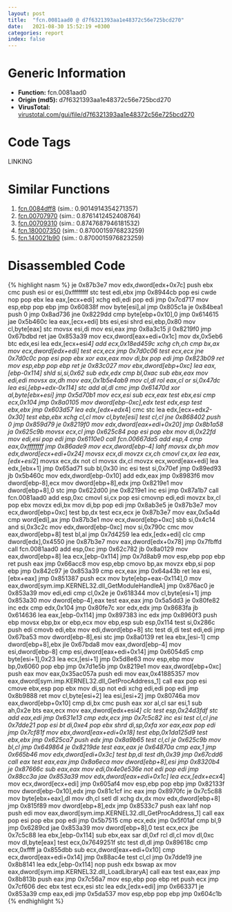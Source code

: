 ```yaml
---
layout: post
title:  "fcn.0081aad0 @ d7f6321393aa1e48372c56e725bcd270"
date:   2021-08-30 15:52:19 +0300
categories: report
index: false
---
```


# Generic Information
- **Function:** fcn.0081aad0
- **Origin (md5):** d7f6321393aa1e48372c56e725bcd270
- **VirusTotal:** [virustotal.com/gui/file/d7f6321393aa1e48372c56e725bcd270][virustotal_ref]

# Code Tags
<span class="tag" id="LINKING">LINKING</span>


# Similar Functions

1. [fcn.0084dff8][similar_1_ref] (sim.: 0.9014914354271357)
2. [fcn.00707970][similar_2_ref] (sim.: 0.8761412452408764)
3. [fcn.00709310][similar_3_ref] (sim.: 0.8747687946181532)
4. [fcn.180007350][similar_4_ref] (sim.: 0.8700015976823259)
5. [fcn.140021b90][similar_5_ref] (sim.: 0.8700015976823259)


# Disassembled Code

{% highlight nasm %}
je 0x87b3e7
mov edx,dword[edx+0x7c]
push ebx
cmc
push esi
or esi,0xffffffff
stc
test edi,ebx
jmp 0x8944cb
pop esi
cwde
nop
pop ebx
lea eax,[ecx+edi]
xchg edi,edi
pop edi
jmp 0x7cd717
mov esp,ebp
pop ebp
jmp 0x60838f
mov byte[esi],al
jmp 0x805c1a
je 0x84bea1
push 0
jmp 0x8ad736
jne 0x8229dd
cmp byte[ebp+0x10],0
jmp 0x614615
jae 0x5b460c
lea eax,[ecx+edi]
bts esi,esi
shrd esi,ebp,0x80
mov cl,byte[eax]
stc
movsx esi,di
mov esi,eax
jmp 0x8a3c15
jl 0x8219f0
jmp 0x67bdbd
ret
jae 0x853a39
mov ecx,dword[eax+edi+0x1c]
mov dx,0x5eb6
btc edx,esi
lea edx,[ecx+esi*4]
add ecx,0x18ed459c
xchg ch,ch
cmp bx,ax
mov ecx,dword[edx+edi]
test ecx,ecx
jmp 0x7d0c06
test ecx,ecx
jne 0x7d0c0c
pop esi
pop ebx
xor eax,eax
mov di,bx
pop edi
jmp 0x823b09
ret
mov esp,ebp
pop ebp
ret
je 0x83c027
mov ebx,dword[ebp+0xc]
lea eax,[ebp-0x114]
shld si,si,0x62
sub edx,edx
cmp bl,0xac
sub ebx,eax
mov edi,edi
movsx ax,dh
mov eax,0x1b5e4ab9
mov cl,dl
rol eax,cl
or si,0x47dc
lea esi,[ebp+edx-0x114]
stc
add al,dl
cmc
jmp 0x61470d
xor al,byte[ebx+esi]
jmp 0x5d70b1
mov ecx,esi
sub ecx,eax
test ebx,esi
cmp ecx,0x104
jmp 0x8a0105
mov dword[ebp-0xc],edx
test edx,esp
test ebx,ebx
jmp 0x603d57
lea edx,[edx+edx*4]
cmc
stc
lea edx,[ecx+edx*2-0x30]
test ebp,ebx
xchg cl,cl
mov cl,byte[esi]
test cl,cl
jne 0x868402
push 0
jmp 0x859d79
je 0x8219f0
mov edx,dword[eax+edi+0x20]
jmp 0x8b1a58
ja 0x625c9b
movsx ecx,cl
jmp 0x625c84
pop esi
pop ebx
mov di,0x22fd
mov edi,esi
pop edi
jmp 0x6110e0
call fcn.00667da5
add esp,4
cmp eax,0xffffffff
jmp 0x86ade9
mov ecx,dword[ebp-4]
lahf
movsx dx,bh
mov edx,dword[ecx+edi+0x24]
movsx ecx,di
movzx cx,ch
cmovl cx,ax
lea eax,[edx+esi*2]
movsx ecx,dx
not cl
movsx dx,cl
movzx ecx,word[eax+edi]
lea edx,[ebx+1]
jmp 0x65ad71
sub bl,0x30
inc esi
test si,0x70ef
jmp 0x89ed93
jb 0x5b460c
mov edx,dword[ebp-0x10]
add edx,eax
jmp 0x8983f6
mov dword[ebp-8],ecx
mov dword[ebp+8],edx
jmp 0x8219e1
mov dword[ebp+8],0
stc
jmp 0x622d00
jne 0x8219e1
inc esi
jmp 0x87a1b7
call fcn.0081aad0
add esp,0xc
cmovl si,cx
pop esi
cmovnp edi,edi
movzx bx,cl
pop ebx
movzx edi,bx
mov di,bp
pop edi
jmp 0x8ab3e5
je 0x87b3e7
mov ecx,dword[ebp+0xc]
test bp,dx
test ecx,ecx
je 0x87b3e7
mov eax,0x5a4d
cmp word[edi],ax
jmp 0x87b3e1
mov ecx,dword[ebp+0xc]
sbb si,0x4c14
and si,0x3c2c
mov edx,dword[ebp-0xc]
mov si,0x790c
cmc
mov eax,dword[ebp+8]
test bl,al
jmp 0x7d4259
lea edx,[edx+edi]
clc
cmp dword[edx],0x4550
jne 0x87b3e7
mov eax,dword[edx+0x78]
jmp 0x7fbffd
call fcn.0081aad0
add esp,0xc
jmp 0x62c782
jb 0x8a0129
mov eax,dword[ebp+8]
lea ecx,[ebp-0x114]
jmp 0x7d8ab9
mov esp,ebp
pop ebp
ret
push eax
jmp 0x66acc8
mov esp,ebp
cmovo bp,ax
movzx ebp,si
pop ebp
jmp 0x842c97
je 0x853a39
cmp ecx,eax
jmp 0x64a43b
ret
lea esi,[ebx+eax]
jmp 0x851387
push ecx
mov byte[ebp+eax-0x114],0
mov eax,dword[sym.imp.KERNEL32.dll_GetModuleHandleA]
jmp 0x876ac0
je 0x853a39
mov edi,edi
cmp cl,0x2e
je 0x618344
mov cl,byte[esi+1]
jmp 0x853a30
mov dword[ebp-4],eax
test eax,eax
jmp 0x5a5dd3
je 0x80fe82
inc edx
cmp edx,0x104
jmp 0x80fe7c
xor edx,edx
jmp 0x8683fa
jb 0x614636
lea eax,[ebp-0x114]
jmp 0x897383
inc edx
jmp 0x8960f3
push ebp
movsx ebp,bx
or ebp,ecx
mov ebp,esp
sub esp,0x114
test si,0x286c
push edi
cmovb edi,ebx
mov edi,dword[ebp+8]
stc
test di,di
test edi,edi
jmp 0x67ba53
mov dword[ebp-8],esi
stc
jmp 0x8a0139
ret
lea ebx,[esi-1]
cmp dword[ebp+8],ebx
jle 0x67bda8
mov eax,dword[ebp-4]
mov esi,dword[ebp-8]
cmp esi,dword[eax+edi+0x14]
jmp 0x6054d5
cmp byte[esi+1],0x23
lea ecx,[esi+1]
jmp 0x5d8e63
mov esp,ebp
mov bp,0x6060
pop ebp
jmp 0x7d1e5b
jmp 0x8219e1
mov eax,dword[ebp+0xc]
push eax
mov eax,0x35ac057a
push edi
mov eax,0x41885357
mov eax,dword[sym.imp.KERNEL32.dll_GetProcAddress_1]
call eax
pop esi
cmove ebx,esp
pop ebx
mov di,sp
not edi
xchg edi,edi
pop edi
jmp 0x8b9888
ret
mov cl,byte[esi+2]
lea esi,[esi+2]
jmp 0x80746a
mov eax,dword[ebp+0x10]
cmp di,bx
cmc
push eax
xor al,cl
sar esi,1
sub ah,0x2e
bts eax,ecx
mov eax,dword[edx+esi*4]
clc
test esp,0x24d3fdf
stc
add eax,edi
jmp 0x631e13
cmp edx,ecx
jmp 0x7c5c82
inc esi
test cl,cl
jne 0x7dde21
pop esi
bt di,0xe4
pop ebx
shrd di,sp,0xfa
xor eax,eax
pop edi
jmp 0x7cf81f
mov ebx,dword[eax+edi+0x18]
test ebp,0x1da125d9
test ebx,ebx
jmp 0x625ca7
push edx
jmp 0x8a9b65
test cl,cl
je 0x625c9b
mov bl,cl
jmp 0x649864
je 0x8219de
test eax,eax
je 0x64870a
cmp eax,1
jmp 0x665b46
mov edx,dword[edi+0x3c]
test bp,di
test dh,0x39
jmp 0x67cdd6
call eax
test eax,eax
jmp 0x8a6eca
mov dword[ebp+8],esi
jmp 0x8320b4
je 0x87666c
sub eax,eax
mov edi,0x4e0e536e
not edi
pop edi
jmp 0x88cc3a
jae 0x853a39
mov edx,dword[eax+edi+0x1c]
lea ecx,[edx+ecx*4]
mov ecx,dword[ecx+edi]
jmp 0x605af4
mov esp,ebp
pop ebp
jmp 0x82133f
mov dword[ebp-0x10],edx
jmp 0x81c1cf
inc eax
jmp 0x8970fc
je 0x7c5c88
mov byte[ebx+eax],dl
mov dh,cl
setl dl
xchg dx,dx
mov edx,dword[ebp+8]
jmp 0x815f89
mov dword[ebp+8],edx
jmp 0x8533c7
push eax
lahf
nop
push edi
mov eax,dword[sym.imp.KERNEL32.dll_GetProcAddress_1]
call eax
pop esi
pop ebx
pop edi
jmp 0x5b7515
cmp ecx,edx
jmp 0x5f01af
cmp bl,9
jmp 0x6289cd
jae 0x853a39
mov dword[ebp+8],0
test ecx,ecx
jbe 0x7c5c88
lea ebx,[ebp-0x114]
sub ebx,eax
sar dl,0xf
rcl dl,cl
mov dl,0xc
mov dl,byte[eax]
test ecx,0x7649251f
stc
test dl,dl
jmp 0x89618c
cmp ecx,0xffff
ja 0x855dbb
sub ecx,dword[eax+edi+0x10]
cmp ecx,dword[eax+edi+0x14]
jmp 0x88ac4e
test cl,cl
jmp 0x7dde19
jne 0x8b8141
lea edx,[ebp-0x114]
nop
push edx
bswap ax
mov eax,dword[sym.imp.KERNEL32.dll_LoadLibraryA]
call eax
test eax,eax
jmp 0x8b813b
push eax
jmp 0x7c56a7
mov esp,ebp
pop ebp
ret
push ecx
jmp 0x7cf606
dec ebx
test ecx,esi
stc
lea edx,[edx+edi]
jmp 0x663371
je 0x853a39
cmp eax,edi
jmp 0x5da537
mov esp,ebp
pop ebp
jmp 0x604c1b
{% endhighlight %}


[similar_1_ref]: /report/fcn.0084dff8@085f1a610e220ffc4b39ada4d2760547
[similar_2_ref]: /report/fcn.00707970@a5905e3c253c25bbaf727a1a18fe8ed1
[similar_3_ref]: /report/fcn.00709310@a5905e3c253c25bbaf727a1a18fe8ed1
[similar_4_ref]: /report/fcn.180007350@7dc44f7522d53d03c7b1f4335f6d2a15
[similar_5_ref]: /report/fcn.140021b90@c5b958b285b208bffd52d8455e15d93a
[virustotal_ref]: https://www.virustotal.com/gui/file/d7f6321393aa1e48372c56e725bcd270